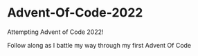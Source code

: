# Advent-Of-Code-2022
Attempting Advent of Code 2022!

Follow along as I battle my way through my first Advent Of Code
